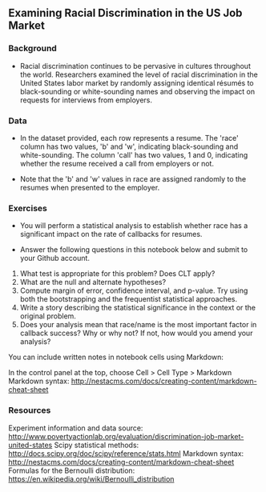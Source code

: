 ## Examining Racial Discrimination in the US Job Market

### Background
- Racial discrimination continues to be pervasive in cultures throughout the world. Researchers examined the level of racial discrimination in the United States labor market by randomly assigning identical résumés to black-sounding or white-sounding names and observing the impact on requests for interviews from employers.

### Data
- In the dataset provided, each row represents a resume. The 'race' column has two values, 'b' and 'w', indicating black-sounding and white-sounding. The column 'call' has two values, 1 and 0, indicating whether the resume received a call from employers or not.

- Note that the 'b' and 'w' values in race are assigned randomly to the resumes when presented to the employer.

### Exercises
- You will perform a statistical analysis to establish whether race has a significant impact on the rate of callbacks for resumes.

- Answer the following questions in this notebook below and submit to your Github account.

1. What test is appropriate for this problem? Does CLT apply?
2. What are the null and alternate hypotheses?
3. Compute margin of error, confidence interval, and p-value. Try using both the bootstrapping and the frequentist statistical approaches.
4. Write a story describing the statistical significance in the context or the original problem.
5. Does your analysis mean that race/name is the most important factor in callback success? Why or why not? If not, how would you amend your analysis?


You can include written notes in notebook cells using Markdown:

In the control panel at the top, choose Cell > Cell Type > Markdown
Markdown syntax: http://nestacms.com/docs/creating-content/markdown-cheat-sheet


### Resources
Experiment information and data source: http://www.povertyactionlab.org/evaluation/discrimination-job-market-united-states
Scipy statistical methods: http://docs.scipy.org/doc/scipy/reference/stats.html
Markdown syntax: http://nestacms.com/docs/creating-content/markdown-cheat-sheet
Formulas for the Bernoulli distribution: https://en.wikipedia.org/wiki/Bernoulli_distribution
